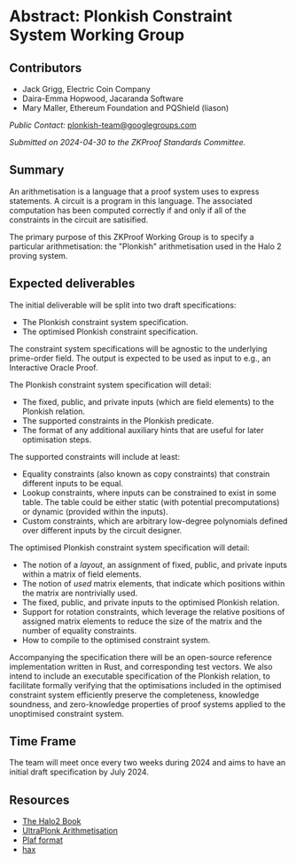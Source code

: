 # Abstract: Plonkish Constraint System Working Group

## Contributors
- Jack Grigg, Electric Coin Company
- Daira-Emma Hopwood, Jacaranda Software
- Mary Maller, Ethereum Foundation and PQShield (liason)

*Public Contact:* plonkish-team@googlegroups.com

*Submitted on 2024-04-30 to the ZKProof Standards Committee.*

## Summary
An arithmetisation is a language that a proof system uses to express statements. A circuit is a program in this language. The associated computation has been computed correctly if and only if all of the constraints in the circuit are satisified.

The primary purpose of this ZKProof Working Group is to specify a particular arithmetisation: the "Plonkish" arithmetisation used in the Halo 2 proving system.

## Expected deliverables
The initial deliverable will be split into two draft specifications:
- The Plonkish constraint system specification.
- The optimised Plonkish constraint specification.

The constraint system specifications will be agnostic to the underlying prime-order field.  The output is expected to be used as input to e.g., an Interactive Oracle Proof.

The Plonkish constraint system specification will detail:
- The fixed, public, and private inputs (which are field elements) to the Plonkish relation.
- The supported constraints in the Plonkish predicate.
- The format of any additional auxiliary hints that are useful for later optimisation steps.

The supported constraints will include at least:
- Equality constraints (also known as copy constraints) that constrain different inputs to be equal.
- Lookup constraints, where inputs can be constrained to exist in some table. The table could be either static (with potential precomputations) or dynamic (provided within the inputs).
- Custom constraints, which are arbitrary low-degree polynomials defined over different inputs by the circuit designer.

The optimised Plonkish constraint system specification will detail:
- The notion of a *layout*, an assignment of fixed, public, and private inputs within a matrix of field elements.
- The notion of *used* matrix elements, that indicate which positions within the matrix are nontrivially used.
- The fixed, public, and private inputs to the optimised Plonkish relation.
- Support for rotation constraints, which leverage the relative positions of assigned matrix elements to reduce the size of the matrix and the number of equality constraints.
- How to compile to the optimised constraint system.

Accompanying the specification there will be an open-source reference implementation written in Rust, and corresponding test vectors.  We also intend to include an executable specification of the Plonkish relation, to facilitate formally verifying that the optimisations included in the optimised constraint system efficiently preserve the completeness, knowledge soundness, and zero-knowledge properties of proof systems applied to the unoptimised constraint system.

## Time Frame
The team will meet once every two weeks during 2024 and aims to have an initial draft specification by July 2024.

## Resources
- [The Halo2 Book](https://zcash.github.io/halo2/concepts/arithmetization.html)
- [UltraPlonk Arithmetisation](https://docs.zkproof.org/pages/standards/accepted-workshop3/proposal-turbo_plonk.pdf)
- [Plaf format](https://github.com/Dhole/polyexen/blob/master/plaf.md)
- [hax](https://github.com/hacspec/hax)
